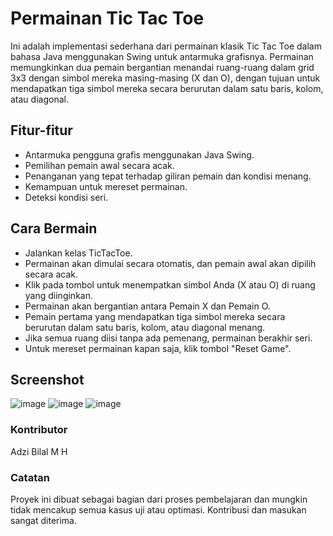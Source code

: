 # Permainan Tic Tac Toe
Ini adalah implementasi sederhana dari permainan klasik Tic Tac Toe dalam bahasa Java menggunakan Swing untuk antarmuka grafisnya. Permainan memungkinkan dua pemain bergantian menandai ruang-ruang dalam grid 3x3 dengan simbol mereka masing-masing (X dan O), dengan tujuan untuk mendapatkan tiga simbol mereka secara berurutan dalam satu baris, kolom, atau diagonal.

## Fitur-fitur
- Antarmuka pengguna grafis menggunakan Java Swing.
- Pemilihan pemain awal secara acak.
- Penanganan yang tepat terhadap giliran pemain dan kondisi menang.
- Kemampuan untuk mereset permainan.
- Deteksi kondisi seri.

## Cara Bermain
- Jalankan kelas TicTacToe.
- Permainan akan dimulai secara otomatis, dan pemain awal akan dipilih secara acak.
- Klik pada tombol untuk menempatkan simbol Anda (X atau O) di ruang yang diinginkan.
- Permainan akan bergantian antara Pemain X dan Pemain O.
- Pemain pertama yang mendapatkan tiga simbol mereka secara berurutan dalam satu baris, kolom, atau diagonal menang.
- Jika semua ruang diisi tanpa ada pemenang, permainan berakhir seri.
- Untuk mereset permainan kapan saja, klik tombol "Reset Game".

## Screenshot
![image](https://github.com/adzibilal/tic-tac-toe/assets/41812877/d5efc4e9-9624-429f-8941-376ef3278b99)
![image](https://github.com/adzibilal/tic-tac-toe/assets/41812877/61155be6-8dd8-48c6-b7ff-5091fc1b182a)
![image](https://github.com/adzibilal/tic-tac-toe/assets/41812877/eda8b5f3-fa28-4469-ad7c-9467b2ce398c)


### Kontributor
Adzi Bilal M H

### Catatan
Proyek ini dibuat sebagai bagian dari proses pembelajaran dan mungkin tidak mencakup semua kasus uji atau optimasi. Kontribusi dan masukan sangat diterima.

